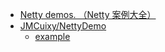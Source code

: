 

- [Netty demos. （Netty 案例大全）](https://github.com/waylau/netty-4-user-guide-demos)
- [JMCuixy/NettyDemo](https://github.com/JMCuixy/NettyDemo)
    - [example](https://github.com/JMCuixy/NettyDemo/tree/master/src/main/java/org/netty/demo)
